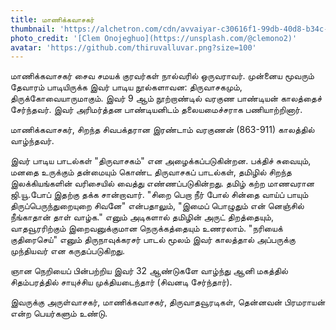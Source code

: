 ```yaml
---
title: மாணிக்கவாசகர்
thumbnail: 'https://alchetron.com/cdn/avvaiyar-c30616f1-99db-40d8-b34c-53a8ad7e053-resize-750.png'
photo_credit: '[Clem Onojeghuo](https://unsplash.com/@clemono2)'
avatar: 'https://github.com/thiruvalluvar.png?size=100'
---
```

மாணிக்கவாசகர் சைவ சமயக் குரவர்கள் நால்வரில் ஒருவராவர். முன்னைய மூவரும் தேவாரம் பாடியிருக்க இவர் பாடிய நூல்களாவன: திருவாசகமும், திருக்கோவையாருமாகும். இவர் 9 ஆம் நூற்றாண்டில் வரகுண பாண்டியன் காலத்தைச் சேர்ந்தவர். இவர் அரிமர்த்தன பாண்டியனிடம் தலையமைச்சராக பணியாற்றினார்.

மாணிக்கவாசகர், சிறந்த சிவபக்தரான இரண்டாம் வரகுணன் (863-911) காலத்தில் வாழ்ந்தவர்.

இவர் பாடிய பாடல்கள் "திருவாசகம்" என அழைக்கப்படுகின்றன. பக்திச் சுவையும், மனதை உருக்கும் தன்மையும் கொண்ட திருவாசகப் பாடல்கள், தமிழில் சிறந்த இலக்கியங்களின் வரிசையில் வைத்து எண்ணப்படுகின்றது. தமிழ் கற்ற மாணவரான ஜி.யூ.போப் இதற்கு தக்க சான்றாவார். "சிறை பெறா நீர் போல் சின்தை வாய்ப் பாயும் திருப்பெருந்துறையுறை சிவனே" என்பதாலும், "இமைப் பொழுதும் என் னெஞ்சில் நீங்காதான் தாள் வாழ்க." எனும் அடிகளால் தமிழின் அருட் திறத்தையும், வாதவூரரிற்கும் இறைவனுக்குமான நெருக்கத்தையும் உணரலாம். "நரியைக் குதிரைசெய்" எனும் திருநாவுக்கரசர் பாடல் மூலம் இவர் காலத்தால் அப்பருக்கு முந்தியவர் என கருதப்படுகிறது.

ஞான நெறியைப் பின்பற்றிய இவர் 32 ஆண்டுகளே வாழ்ந்து ஆனி மகத்தில் சிதம்பரத்தில் சாயுச்சிய முக்தியடைந்தார் (சிவனடி சேர்ந்தார்).

இவருக்கு அருள்வாசகர், மாணிக்கவாசகர், திருவாதவூரடிகள், தென்னவன் பிரமராயன் என்ற பெயர்களும் உண்டு.